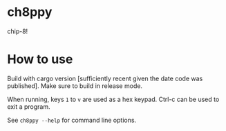 # ch8ppy
chip-8!

# How to use

Build with cargo version [sufficiently recent given the date code was published]. Make sure to build in release mode.

When running, keys `1` to `v` are used as a hex keypad. Ctrl-c can be used to exit a program.

See `ch8ppy --help` for command line options. 
